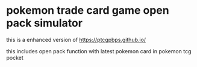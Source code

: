 # pokemon trade card game open pack simulator

this is a enhanced version of  https://ptcgpbps.github.io/ 

this includes open pack function with latest pokemon card in pokemon tcg pocket

